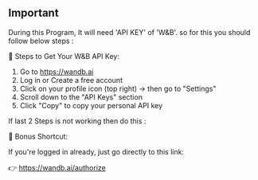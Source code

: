 ## Important  
During this Program, It will need 'API KEY' of 'W&B'. so for this you should follow below steps :

🔑 Steps to Get Your W&B API Key:
1. Go to https://wandb.ai
2. Log in or Create a free account
3. Click on your profile icon (top right) → then go to "Settings"
4. Scroll down to the "API Keys" section
5. Click "Copy" to copy your personal API key

If last 2 Steps is not working then do this : 

🧠 Bonus Shortcut:

If you're logged in already, just go directly to this link:

👉 https://wandb.ai/authorize


